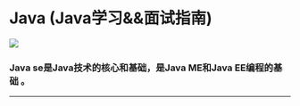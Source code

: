 # Java (Java学习&&面试指南)



![](https://vuepress-blogs.oss-cn-hangzhou.aliyuncs.com/img/2022/20220620193131.png)



### Java se是Java技术的核心和基础，是Java ME和Java EE编程的基础 。

------



